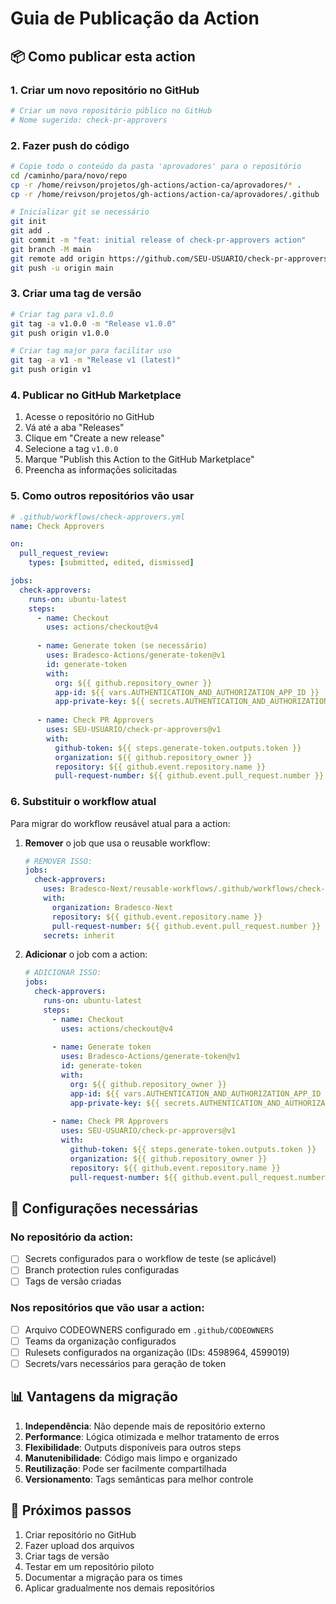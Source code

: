 # Guia de Publicação da Action

## 📦 Como publicar esta action

### 1. Criar um novo repositório no GitHub

```bash
# Criar um novo repositório público no GitHub
# Nome sugerido: check-pr-approvers
```

### 2. Fazer push do código

```bash
# Copie todo o conteúdo da pasta 'aprovadores' para o repositório
cd /caminho/para/novo/repo
cp -r /home/reivson/projetos/gh-actions/action-ca/aprovadores/* .
cp -r /home/reivson/projetos/gh-actions/action-ca/aprovadores/.github .

# Inicializar git se necessário
git init
git add .
git commit -m "feat: initial release of check-pr-approvers action"
git branch -M main
git remote add origin https://github.com/SEU-USUARIO/check-pr-approvers.git
git push -u origin main
```

### 3. Criar uma tag de versão

```bash
# Criar tag para v1.0.0
git tag -a v1.0.0 -m "Release v1.0.0"
git push origin v1.0.0

# Criar tag major para facilitar uso
git tag -a v1 -m "Release v1 (latest)"
git push origin v1
```

### 4. Publicar no GitHub Marketplace

1. Acesse o repositório no GitHub
2. Vá até a aba "Releases"
3. Clique em "Create a new release"
4. Selecione a tag `v1.0.0`
5. Marque "Publish this Action to the GitHub Marketplace"
6. Preencha as informações solicitadas

### 5. Como outros repositórios vão usar

```yaml
# .github/workflows/check-approvers.yml
name: Check Approvers

on:
  pull_request_review:
    types: [submitted, edited, dismissed]

jobs:
  check-approvers:
    runs-on: ubuntu-latest
    steps:
      - name: Checkout
        uses: actions/checkout@v4
        
      - name: Generate token (se necessário)
        uses: Bradesco-Actions/generate-token@v1
        id: generate-token
        with:
          org: ${{ github.repository_owner }}
          app-id: ${{ vars.AUTHENTICATION_AND_AUTHORIZATION_APP_ID }}
          app-private-key: ${{ secrets.AUTHENTICATION_AND_AUTHORIZATION_PRIVATE_KEY }}
        
      - name: Check PR Approvers
        uses: SEU-USUARIO/check-pr-approvers@v1
        with:
          github-token: ${{ steps.generate-token.outputs.token }}
          organization: ${{ github.repository_owner }}
          repository: ${{ github.event.repository.name }}
          pull-request-number: ${{ github.event.pull_request.number }}
```

### 6. Substituir o workflow atual

Para migrar do workflow reusável atual para a action:

1. **Remover** o job que usa o reusable workflow:
   ```yaml
   # REMOVER ISSO:
   jobs:
     check-approvers:
       uses: Bradesco-Next/reusable-workflows/.github/workflows/check-approvers.yaml@main
       with:
         organization: Bradesco-Next
         repository: ${{ github.event.repository.name }}
         pull-request-number: ${{ github.event.pull_request.number }}
       secrets: inherit
   ```

2. **Adicionar** o job com a action:
   ```yaml
   # ADICIONAR ISSO:
   jobs:
     check-approvers:
       runs-on: ubuntu-latest
       steps:
         - name: Checkout
           uses: actions/checkout@v4
           
         - name: Generate token
           uses: Bradesco-Actions/generate-token@v1
           id: generate-token
           with:
             org: ${{ github.repository_owner }}
             app-id: ${{ vars.AUTHENTICATION_AND_AUTHORIZATION_APP_ID }}
             app-private-key: ${{ secrets.AUTHENTICATION_AND_AUTHORIZATION_PRIVATE_KEY }}
           
         - name: Check PR Approvers
           uses: SEU-USUARIO/check-pr-approvers@v1
           with:
             github-token: ${{ steps.generate-token.outputs.token }}
             organization: ${{ github.repository_owner }}
             repository: ${{ github.event.repository.name }}
             pull-request-number: ${{ github.event.pull_request.number }}
   ```

## 🔧 Configurações necessárias

### No repositório da action:
- [ ] Secrets configurados para o workflow de teste (se aplicável)
- [ ] Branch protection rules configuradas
- [ ] Tags de versão criadas

### Nos repositórios que vão usar a action:
- [ ] Arquivo CODEOWNERS configurado em `.github/CODEOWNERS`
- [ ] Teams da organização configurados
- [ ] Rulesets configurados na organização (IDs: 4598964, 4599019)
- [ ] Secrets/vars necessários para geração de token

## 📊 Vantagens da migração

1. **Independência**: Não depende mais de repositório externo
2. **Performance**: Lógica otimizada e melhor tratamento de erros
3. **Flexibilidade**: Outputs disponíveis para outros steps
4. **Manutenibilidade**: Código mais limpo e organizado
5. **Reutilização**: Pode ser facilmente compartilhada
6. **Versionamento**: Tags semânticas para melhor controle

## 🚀 Próximos passos

1. Criar repositório no GitHub
2. Fazer upload dos arquivos
3. Criar tags de versão
4. Testar em um repositório piloto
5. Documentar a migração para os times
6. Aplicar gradualmente nos demais repositórios
